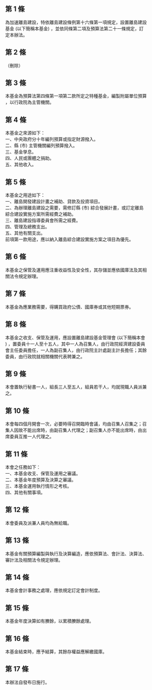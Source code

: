 第 1 條
-------
為加速離島建設，特依離島建設條例第十六條第一項規定，設置離島建設  
基金 (以下簡稱本基金) ，並依同條第二項及預算法第二十一條規定，訂  
定本辦法。

第 2 條
-------
（刪除）

第 3 條
-------
本基金為預算法第四條第一項第二款所定之特種基金，編製附屬單位預算  
，以行政院為主管機關。

第 4 條
-------
本基金之來源如下：  
一、中央政府分十年編列預算或指定財源撥入。  
二、縣 (市) 主管機關編列預算撥入。  
三、基金孳息。  
四、人民或團體之捐助。  
五、其他收入。

第 5 條
-------
本基金之用途如下：  
一、離島開發建設計畫之補助、貸款及投資項目。  
二、為辦理離島建設之需要，需修訂縣 (市) 綜合發展計畫，或訂定離島  
    綜合建設實施方案所需經費之補助。  
三、離島建設指導委員會所需之經費。  
四、管理及總務支出。  
五、其他有關支出。  
前項第一款用途，應以納入離島綜合建設實施方案之項目為優先。

第 6 條
-------
本基金之保管及運用應注重收益性及安全性，其存儲並應依國庫法及其相  
關法令規定辦理。

第 7 條
-------
本基金為應業務需要，得購買政府公債、國庫券或其他短期票券。

第 8 條
-------
本基金之收支、保管及運用，應設置離島建設基金管理會 (以下簡稱本會  
) ，置委員十一人至十五人，其中一人為召集人，由行政院經濟建設委員  
會主任委員擔任，一人為副召集人，由行政院主計處副主計長擔任；其餘  
委員，由行政院就相關機關代表聘兼之。

第 9 條
-------
本會置執行秘書一人，組長三人至五人，組員若干人，均就現職人員派兼  
之。

第 10 條
--------
本會每四個月開會一次，必要時得召開臨時會議，均由召集人召集之；召  
集人因故不能出席時，由副召集人代理之；副召集人亦不能出席時，由出  
席委員互推一人代理之。

第 11 條
--------
本會之任務如下：  
一、本基金收支、保管及運用之審議。  
二、本基金年度預算及決算之審議。  
三、本基金運用執行情形之考核。  
四、其他有關事項。

第 12 條
--------
本會委員及派兼人員均為無給職。

第 13 條
--------
本基金有關預算編製與執行及決算編造，應依預算法、會計法、決算法、  
審計法及相關法令規定辦理。

第 14 條
--------
本基金會計事務之處理，應依規定訂定會計制度。

第 15 條
--------
本基金年度決算如有賸餘，以累積賸餘處理。

第 16 條
--------
本基金結束時，應予結算，其餘存權益應解繳國庫。

第 17 條
--------
本辦法自發布日施行。

